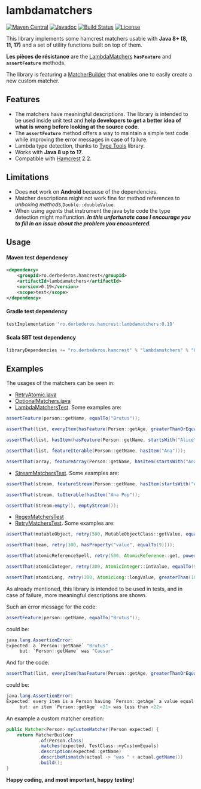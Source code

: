 # lambdamatchers
[![Maven Central][maven-tasks-svg]][maven-tasks-link]
[![Javadoc][javadoc-svg]][javadoc-link]
[![Build Status][build-status-svg]][build-status-link]
[![License][license-svg]][license-link]

This library implements some hamcrest matchers usable with **Java 8+ (8, 11, 17)** and a set of utility functions built on top of them.

**Les pièces de résistance** are the [LambdaMatchers](https://github.com/csoroiu/lambdamatchers/blob/master/src/main/java/ro/derbederos/hamcrest/LambdaMatchers.java)
**`hasFeature`** and **`assertFeature`** methods.

The library is featuring a [MatcherBuilder](https://github.com/csoroiu/lambdamatchers/blob/master/src/main/java/ro/derbederos/hamcrest/MatcherBuilder.java)
that enables one to easily create a new custom matcher.

## Features
* The matchers have meaningful descriptions. The library is intended to be used inside unit test and **help developers to get a better idea of what is wrong before looking at the source code**.
* The **`assertFeature`** method offers a way to maintain a simple test code while improving the error messages in case of failure.
* Lambda type detection, thanks to [Type Tools](http://github.com/jhalterman/typetools) library.
* Works with **Java 8 up to 17**.
* Compatible with [Hamcrest](https://github.com/hamcrest/JavaHamcrest) 2.2.

## Limitations
* Does **not** work on **Android** because of the dependencies.
* Matcher descriptions might not work fine for method references to *unboxing methods*,`Double::doubleValue`.
* When using agents that instrument the java byte code the type detection might malfunction. 
***In this unfortunate case I encourage you to fill in an issue about the problem you encountered.***

## Usage
#### Maven test dependency
```xml
<dependency>
    <groupId>ro.derbederos.hamcrest</groupId>
    <artifactId>lambdamatchers</artifactId>
    <version>0.19</version>
    <scope>test</scope>
</dependency>
```
#### Gradle test dependency
```groovy
testImplementation 'ro.derbederos.hamcrest:lambdamatchers:0.19'
```

#### Scala SBT test dependency
```sbt
libraryDependencies += "ro.derbederos.hamcrest" % "lambdamatchers" % "0.19" % "test"
```


## Examples
The usages of the matchers can be seen in:
* [RetryAtomic.java](https://gist.github.com/csoroiu/d982344e94b999d08f919737072fde5e)
* [OptionalMatchers.java](https://gist.github.com/csoroiu/098e51c01f57ecf7b599e7d1fd1b1d96)
* [LambdaMatchersTest](https://github.com/csoroiu/lambdamatchers/blob/master/src/test/java/ro/derbederos/hamcrest/LambdaMatchersTest.java). Some examples are:
```java
assertFeature(person::getName, equalTo("Brutus"));

assertThat(list, everyItem(hasFeature(Person::getAge, greaterThanOrEqualTo(21))));

assertThat(list, hasItem(hasFeature(Person::getName, startsWith("Alice"))));

assertThat(list, featureIterable(Person::getName, hasItem("Ana")));

assertThat(array, featureArray(Person::getName, hasItem(startsWith("Ana"))));
```
* [StreamMatchersTest](https://github.com/csoroiu/lambdamatchers/blob/master/src/test/java/ro/derbederos/hamcrest/StreamMatchersTest.java). Some examples are:
```java
assertThat(stream, featureStream(Person::getName, hasItem(startsWith("Ana"))));

assertThat(stream, toIterable(hasItem("Ana Pop"));

assertThat(Stream.empty(), emptyStream());
```
* [RegexMatchersTest](https://github.com/csoroiu/lambdamatchers/blob/master/src/test/java/ro/derbederos/hamcrest/RegexMatchersTest.java)
* [RetryMatchersTest](https://github.com/csoroiu/lambdamatchers/blob/master/src/test/java/ro/derbederos/hamcrest/RetryMatchersTest.java). Some examples are:
```java
assertThat(mutableObject, retry(500, MutableObjectClass::getValue, equalTo(7)));

assertThat(bean, retry(300, hasProperty("value", equalTo(9))));

assertThat(atomicReferenceSpell, retry(500, AtomicReference::get, powerfulThan("Expecto Patronum")));

assertThat(atomicInteger, retry(300, AtomicInteger::intValue, equalTo(9)));

assertThat(atomicLong, retry(300, AtomicLong::longValue, greaterThan(10L)));
```

As already mentioned, this library is intended to be used in tests, and in case of failure, more meaningful descriptions are shown.

Such an error message for the code:
```java
assertFeature(person::getName, equalTo("Brutus"));
```
could be:
```java
java.lang.AssertionError: 
Expected: a `Person::getName` "Brutus"
     but: `Person::getName` was "Caesar"
```

And for the code:
```java
assertThat(list, everyItem(hasFeature(Person::getAge, greaterThanOrEqualTo(22))));
```
could be:
```java
java.lang.AssertionError: 
Expected: every item is a Person having `Person::getAge` a value equal to or greater than <22>
     but: an item `Person::getAge` <21> was less than <22>
```

An example a custom matcher creation:
```java
public Matcher<Person> myCustomMatcher(Person expected) {
    return MatcherBuilder
            .of(Person.class)
            .matches(expected, TestClass::myCustomEquals)
            .description(expected::getName)
            .describeMismatch(actual -> "was " + actual.getName())
            .build();
}
```

**Happy coding, and most important, happy testing!**

[build-status-svg]: https://app.travis-ci.com/csoroiu/lambdamatchers.svg?branch=master
[build-status-link]: https://app.travis-ci.com/csoroiu/lambdamatchers
[javadoc-svg]: http://javadoc.io/badge/ro.derbederos.hamcrest/lambdamatchers.svg?color=red
[javadoc-link]: http://javadoc.io/doc/ro.derbederos.hamcrest/lambdamatchers
[license-svg]: https://img.shields.io/badge/license-Apache2-blue.svg
[license-link]: https://raw.githubusercontent.com/csoroiu/lambdamatchers/master/LICENSE
[maven-tasks-svg]: https://img.shields.io/maven-central/v/ro.derbederos.hamcrest/lambdamatchers.svg
[maven-tasks-link]: https://search.maven.org/search?q=g:%22ro.derbederos.hamcrest%22%20AND%20a:%22lambdamatchers%22
